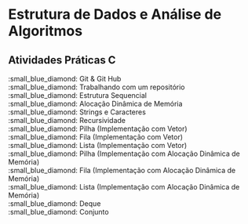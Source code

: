 
# Estrutura de Dados e Análise de Algoritmos 
<h2> Atividades Práticas C </h2>
:small_blue_diamond: Git & Git Hub <br>
:small_blue_diamond: Trabalhando com um repositório <br>
:small_blue_diamond: Estrutura Sequencial <br>
:small_blue_diamond: Alocação Dinâmica de Memória <br>
:small_blue_diamond: Strings e Caracteres <br>
:small_blue_diamond: Recursividade <br>
:small_blue_diamond: Pilha (Implementação com Vetor)<br>
:small_blue_diamond: Fila  (Implementação com Vetor)<br>
:small_blue_diamond: Lista (Implementação com Vetor)<br>
:small_blue_diamond: Pilha (Implementação com Alocação Dinâmica de Memória) <br>
:small_blue_diamond: Fila  (Implementação com Alocação Dinâmica de Memória)<br>
:small_blue_diamond: Lista  (Implementação com Alocação Dinâmica de Memória)<br>
:small_blue_diamond: Deque  <br>
:small_blue_diamond: Conjunto  <br>


